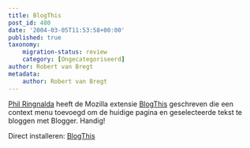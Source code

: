 ```yaml
---
title: BlogThis
post_id: 480
date: '2004-03-05T11:53:58+00:00'
published: true
taxonomy:
    migration-status: review
    category: [Ongecategoriseerd]
author: Robert van Bregt
metadata:
    author: Robert van Bregt
---
```

[Phil Ringnalda](http://philringnalda.com/) heeft de Mozilla extensie [BlogThis](http://texturizer.net/firefox/extensions/#blogthis) geschreven die een context menu toevoegd om de huidige pagina en geselecteerde tekst te bloggen met Blogger. Handig!

Direct installeren: [BlogThis](http://philringnalda.com/mozilla/blogthis.xpi)